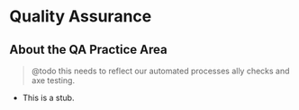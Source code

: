 # Quality Assurance

## About the QA Practice Area

> @todo this needs to reflect our automated processes ally checks and axe testing.

- This is a stub.
